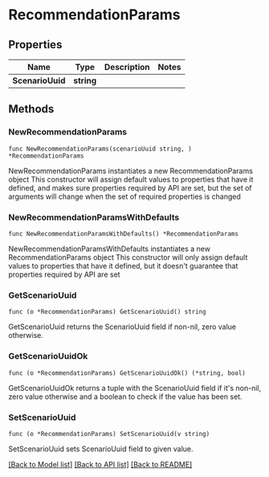 # RecommendationParams

## Properties

Name | Type | Description | Notes
------------ | ------------- | ------------- | -------------
**ScenarioUuid** | **string** |  | 

## Methods

### NewRecommendationParams

`func NewRecommendationParams(scenarioUuid string, ) *RecommendationParams`

NewRecommendationParams instantiates a new RecommendationParams object
This constructor will assign default values to properties that have it defined,
and makes sure properties required by API are set, but the set of arguments
will change when the set of required properties is changed

### NewRecommendationParamsWithDefaults

`func NewRecommendationParamsWithDefaults() *RecommendationParams`

NewRecommendationParamsWithDefaults instantiates a new RecommendationParams object
This constructor will only assign default values to properties that have it defined,
but it doesn't guarantee that properties required by API are set

### GetScenarioUuid

`func (o *RecommendationParams) GetScenarioUuid() string`

GetScenarioUuid returns the ScenarioUuid field if non-nil, zero value otherwise.

### GetScenarioUuidOk

`func (o *RecommendationParams) GetScenarioUuidOk() (*string, bool)`

GetScenarioUuidOk returns a tuple with the ScenarioUuid field if it's non-nil, zero value otherwise
and a boolean to check if the value has been set.

### SetScenarioUuid

`func (o *RecommendationParams) SetScenarioUuid(v string)`

SetScenarioUuid sets ScenarioUuid field to given value.



[[Back to Model list]](../README.md#documentation-for-models) [[Back to API list]](../README.md#documentation-for-api-endpoints) [[Back to README]](../README.md)


